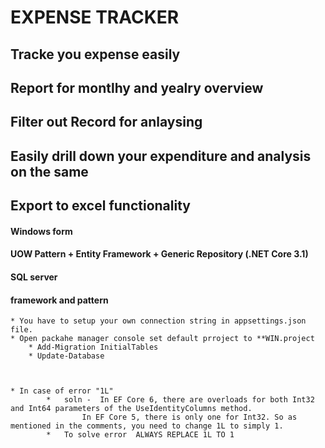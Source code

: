 # EXPENSE TRACKER 

## Tracke you expense easily
## Report for montlhy and yealry overview
## Filter out Record for anlaysing 
## Easily drill down your expenditure and analysis on the same
## Export to excel functionality 

#### Windows form
#### UOW Pattern + Entity Framework + Generic Repository (.NET Core 3.1)
#### SQL server


#### framework and pattern
    * You have to setup your own connection string in appsettings.json file.
    * Open packahe manager console set default prroject to **WIN.project
        * Add-Migration InitialTables
        * Update-Database



    * In case of error "1L" 
            *   soln -  In EF Core 6, there are overloads for both Int32 and Int64 parameters of the UseIdentityColumns method.
                    In EF Core 5, there is only one for Int32. So as mentioned in the comments, you need to change 1L to simply 1.
            *   To solve error 	ALWAYS REPLACE 1L TO 1    
